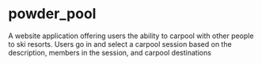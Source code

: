 # powder_pool
A website application offering users the ability to carpool with other people to ski resorts. Users go in and select a carpool session based on the description, members in the session, and carpool destinations

